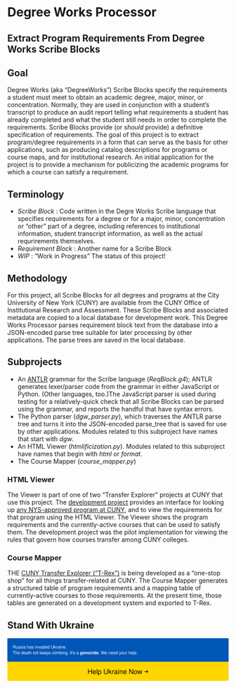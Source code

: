 # Degree Works Processor
## Extract Program Requirements From Degree Works Scribe Blocks

## Goal
Degree Works (aka “DegreeWorks”) Scribe Blocks specify the requirements a student must meet to obtain an academic degree, major, minor, or concentration. Normally, they are used in conjunction with a student’s transcript to produce an audit report telling what requirements a student has already completed and what the student still needs in order to complete the requirements.
Scribe Blocks provide (or _should_ provide) a definitive specification of requirements. The goal of this project is to extract program/degree requirements in a form that can serve as the basis for other applications, such as producing catalog descriptions for programs or course maps, and for institutional research. An initial application for the project is to provide a mechanism for publicizing the academic programs for which a course can satisfy a requirement.

## Terminology
- _Scribe Block_
: Code written in the Degre Works Scribe language that specifies requirements for a degree or for a major, minor, concentration or “other” part of a degree, including references to institutional information, student transcript information, as well as the actual requrirements themselves.
- _Requirement Block_
: Another name for a Scribe Block
- _WIP_
: “Work in Progress” The status of this project!

## Methodology
For this project, all Scribe Blocks for all degrees and programs at the City University of New York (CUNY) are available from the CUNY Office of Institutional Research and Assessment. These Scribe Blocks and associated metadata are copied to a local database for development work. This Degree Works Processor parses requirement block text from the database into a JSON-encoded parse tree suitable for later processing by other applications. The parse trees are saved in the local database.

## Subprojects
- An [ANTLR](https://www.antlr.org/) grammar for the Scribe language (_ReqBlock.g4_); ANTLR generates lexer/parser code from the grammar in either JavaScript or Python. (Other languages, too.)The JavaScript parser is used during testing for a relatively-quick check that all Scribe Blocks can be parsed using the grammar, and reports the handful that have syntax errors.
- The Python parser (_dgw\_parser.py_), which traverses the ANTLR parse tree and turns it into the
JSON-encoded parse_tree that is saved for use by other applications. Modules related to this subproject have names that start with _dgw_.
- An HTML Viewer (_htmlificization.py_). Modules related to this subproject have names that begin with _html_ or _format_.
- The Course Mapper (_course\_mapper.py_)

### HTML Viewer
The Viewer is part of one of two “Transfer Explorer” projects at CUNY that use this project. The [development project](https://github.com/cvickery/transfer-app/) provides an interface for looking up [any NYS-approved program at CUNY](https://transfer-app.qc.cuny.edu/requirements/), and to view the requirements for that program using the HTML Viewer.
The Viewer shows the program requirements and the currently-active courses that can be used to satisfy them. The development project was the pilot implementation for viewing the rules that govern how courses transfer among CUNY colleges.

### Course Mapper
THE [CUNY Transfer Explorer (“T-Rex”)](https://explorer.cuny.edu/) is being developed as a “one-stop shop” for all things transfer-related at CUNY. The Course Mapper generates a structured table of program requirements and a mapping table of currently-active courses to those requirements. At the present time, those tables are generated on a development system and exported to T-Rex.

## Stand With Ukraine
[![Stand With Ukraine](https://raw.githubusercontent.com/vshymanskyy/StandWithUkraine/main/banner2-direct.svg)](https://stand-with-ukraine.pp.ua)

